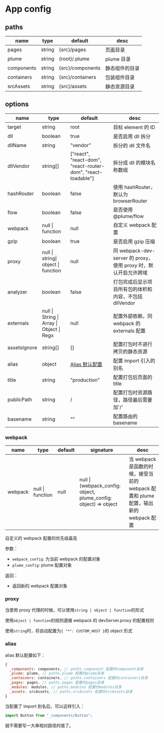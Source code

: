 # App config

## paths

| name       | type   | default          | desc           |
| ---------- | ------ | ---------------- | -------------- |
| pages      | string | {src}/pages      | 页面目录       |
| plume      | string | {root}/.plume    | plume 目录     |
| components | string | {src}/components | 静态组件的目录 |
| containers | string | {src}/containers | 包装组件目录   |
| srcAssets  | string | {src}/assets     | 静态资源目录   |

## options

| name         | type                                      | default                                                      | desc                                                            |
| ------------ | ----------------------------------------- | ------------------------------------------------------------ | --------------------------------------------------------------- |
| target       | string                                    | root                                                         | 目标 element 的 ID                                              |
| dll          | boolean                                   | true                                                         | 是否启用 dll 拆分                                               |
| dllName      | string                                    | "vendor"                                                     | 拆分的 dll 文件名                                               |
| dllVendor    | string[]                                  | ["react", "react-dom", "react-router-dom", "react-loadable"] | 拆分成 dll 的模块名称数组                                       |
| hashRouter   | boolean                                   | false                                                        | 使用 hashRouter，默认为 browserRouter                           |
| flow         | boolean                                   | false                                                        | 是否使用 @plume/flow                                            |
| webpack      | null \| function                          | null                                                         | 自定义 webpack 配置                                             |
| gzip         | boolean                                   | true                                                         | 是否启用 gzip 压缩                                              |
| proxy        | null \| string\| object \| function       | null                                                         | 同 webpack-dev-server 的 proxy，使用 proxy 时，默认开启允许跨域 |
| analyzer     | boolean                                   | false                                                        | 打包完成后显示项目所有包的体积和内容，不包括 dllVendor          |
| externals    | null \| String \| Array \| Object \| Regx | null                                                         | 配置外部依赖，同 webpack 的 externals 配置                      |
| assetsIgnore | string[]                                  | []                                                           | 配置打包时不进行拷贝的静态资源                                  |
| alias        | object                                    | [Alias 默认配置](/app/config?id=alias)                       | 配置 import 引入的别名                                          |
| title        | string                                    | "production"                                                 | 配置打包后页面的 title                                          |
| publicPath   | string                                    | /                                                            | 配置打包时资源路径，路径最后需要加'/'                           |
| basename     | string                                    | ""                                                           | 配置路由的 basename                                             |

### webpack

| name    | type             | default | signature                                                        | desc                                                                                 |
| ------- | ---------------- | ------- | ---------------------------------------------------------------- | ------------------------------------------------------------------------------------ |
| webpack | null \| function | null    | null \| (webpack_config: object, plume_config: object) => object | 当 webpack 是函数的时候，接受当前的 webpack 配置和 plume 配置，输出新的 webpack 配置 |

自定义的 webpack 配置的优先级最高

参数：

- `webpack_config`: 为当前 webpack 的配置对象
- `plume_config`: plume 配置对象

返回：

- 返回新的 webpack 配置对象

### proxy

当使用 proxy 代理的时候，可以使用`string | object | function`的形式

使用`object | function`的规则遵循 webpack 的 devServer.proxy 的配置规则

使用`string`时，将自动配置为`{ "*": CUSTOM_HOST }`的 object 形式

### alias

alias 默认配置如下：

```js
{
  _components: components, // paths.component 配置的component目录
  _plume: plume, // paths.plume 配置的plume目录
  _containers: containers, // paths.containers 配置的containers目录
  _pages: pages, // paths.pages 配置的pages目录
  _modules: modules, // paths.modules 配置的modules目录
  _assets: srcAssets, // paths.srcAssets 配置的srcAssets目录
}
```

当配置了 import 别名后，可以这样引入：

```jsx
import Button from "_components/Button";
```

就不需要写一大串相对路径的值了。
